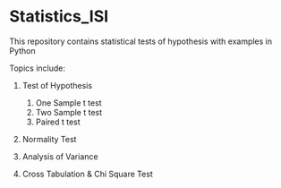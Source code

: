# Statistics_ISI
This repository contains statistical tests of hypothesis with examples in Python

Topics include:

  1. Test of Hypothesis
 
      1. One Sample t test
      2. Two Sample t test
      3. Paired t test
      
  2. Normality Test
  3. Analysis of Variance
  4. Cross Tabulation & Chi Square Test
